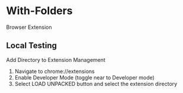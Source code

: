 # With-Folders
Browser Extension

## Local Testing
Add Directory to Extension Management

1. Navigate to chrome://extensions
2. Enable Developer Mode (toggle near to Developer mode)
3. Select LOAD UNPACKED button and select the extension directory
